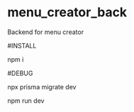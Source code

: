 # menu_creator_back
Backend for menu creator

#INSTALL

npm i

#DEBUG 

npx prisma migrate dev

npm run dev
